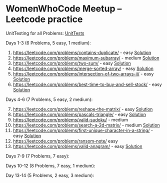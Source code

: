# WomenWhoCode Meetup – Leetcode practice

UnitTesting for all Problems: [UnitTests](https://github.com/poornimapk/wwc-lc-meetup/blob/main/src/test/scala/UnitTest.scala)

Days 1-3 (6 Problems, 5 easy, 1 medium):
1.	https://leetcode.com/problems/contains-duplicate/ - easy [Solution](https://github.com/poornimapk/wwc-lc-meetup/blob/main/src/main/scala/easy/ContainsDuplicate217.scala)
2.	https://leetcode.com/problems/maximum-subarray/ - medium [Solution](https://github.com/poornimapk/wwc-lc-meetup/blob/main/src/main/scala/medium/MaximumSubarray53.scala.scala)
3.	https://leetcode.com/problems/two-sum/ - easy [Solution](https://github.com/poornimapk/wwc-lc-meetup/blob/main/src/main/scala/easy/TwoSum1.scala)
4.	https://leetcode.com/problems/merge-sorted-array/ - easy [Solution](https://github.com/poornimapk/wwc-lc-meetup/blob/main/src/main/scala/easy/MergeSortedArray88.scala)
5.	https://leetcode.com/problems/intersection-of-two-arrays-ii/ - easy [Solution](https://github.com/poornimapk/wwc-lc-meetup/blob/main/src/main/scala/easy/IntersectionOf2ArraysII350.scala)
6.	https://leetcode.com/problems/best-time-to-buy-and-sell-stock/ - easy [Solution](https://github.com/poornimapk/wwc-lc-meetup/blob/main/src/main/scala/easy/BestTimeToBuyAndSellStock121.scala)

Days 4-6 (7 Problems, 5 easy, 2 medium):

7. https://leetcode.com/problems/reshape-the-matrix/ - easy [Solution](https://github.com/poornimapk/wwc-lc-meetup/blob/main/src/main/scala/easy/ReshapeTheMatrix566.scala)
8. https://leetcode.com/problems/pascals-triangle/ - easy [Solution](https://github.com/poornimapk/wwc-lc-meetup/blob/main/src/main/scala/easy/PascalsTriangle118.scala)
9. https://leetcode.com/problems/valid-sudoku/ - medium
10. https://leetcode.com/problems/search-a-2d-matrix/ - medium [Solution](https://github.com/poornimapk/wwc-lc-meetup/blob/main/src/main/scala/medium/SearchA2DMatrix74.scala)
11. https://leetcode.com/problems/first-unique-character-in-a-string/ - easy [Solution](https://github.com/poornimapk/wwc-lc-meetup/blob/main/src/main/scala/easy/FirstUniqueCharacterInAString387.scala)
12. https://leetcode.com/problems/ransom-note/ easy
13. https://leetcode.com/problems/valid-anagram/ - easy [Solution](https://github.com/poornimapk/wwc-lc-meetup/blob/main/src/main/scala/easy/ValidAnagram242.scala)

Days 7-9 (7 Problems, 7 easy):

Days 10-12 (8 Problems, 7 easy, 1 medium):

Day 13-14 (5 Problems, 2 easy, 3 medium): 
